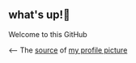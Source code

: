 ## what's up!👋

Welcome to this GitHub

⟵ The [source](https://x.com/mlbbxbdsm/status/1942315708865778017) of [my profile picture](https://github.com/myaboutpage/myaboutpage/blob/main/x.com-mlbbxbdsm-status-1942315708865778017.png) 

<!--
**myaboutpage/myaboutpage** is a ✨ _special_ ✨ repository because its `README.md` (this file) appears on your GitHub profile.

Here are some ideas to get you started:

- 🔭 I’m currently working on ...
- 🌱 I’m currently learning ...
- 👯 I’m looking to collaborate on ...
- 🤔 I’m looking for help with ...
- 💬 Ask me about ...
- 📫 How to reach me: ...
- 😄 Pronouns: ...
- ⚡ Fun fact: ...
-->
